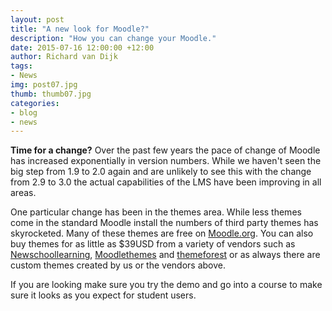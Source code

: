 ```yaml
---
layout: post
title: "A new look for Moodle?"
description: "How you can change your Moodle."
date: 2015-07-16 12:00:00 +12:00
author: Richard van Dijk
tags:
- News
img: post07.jpg
thumb: thumb07.jpg
categories:
- blog
- news
---
```

**Time for a change?** Over the past few years the pace of change of Moodle has increased exponentially in version numbers. While we haven't seen the big step from 1.9 to 2.0 again and are unlikely to see this with the change from 2.9 to 3.0 the actual capabilities of the LMS have been improving in all areas.

One particular change has been in the themes area. While less themes come in the standard Moodle install the numbers of third party themes has skyrocketed. Many of these themes are free on [Moodle.org](https://moodle.org/plugins/browse.php?list=category&id=3). You can also buy themes for as little as $39USD from a variety of vendors such as [Newschoollearning](http://newschoollearning.com/themes/), [Moodlethemes](http://www.moodlethemes.com/themes/moodle28/) and [themeforest](http://themeforest.net/category/cms-themes/moodle) or as always there are custom themes created by us or the vendors above.

If you are looking make sure you try the demo and go into a course to make sure it looks as you expect for student users.

